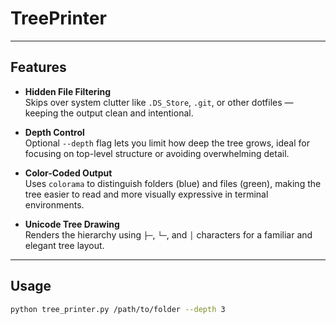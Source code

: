 # TreePrinter
---

## Features

- **Hidden File Filtering**  
  Skips over system clutter like `.DS_Store`, `.git`, or other dotfiles — keeping the output clean and intentional.

- **Depth Control**  
  Optional `--depth` flag lets you limit how deep the tree grows, ideal for focusing on top-level structure or avoiding overwhelming detail.

- **Color-Coded Output**  
  Uses `colorama` to distinguish folders (blue) and files (green), making the tree easier to read and more visually expressive in terminal environments.

- **Unicode Tree Drawing**  
  Renders the hierarchy using `├─`, `└─`, and `│` characters for a familiar and elegant tree layout.

---

## Usage

```bash
python tree_printer.py /path/to/folder --depth 3
